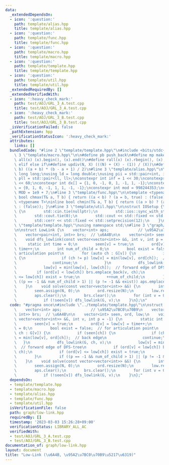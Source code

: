 ```yaml
---
data:
  _extendedDependsOn:
  - icon: ':question:'
    path: template/alias.hpp
    title: template/alias.hpp
  - icon: ':question:'
    path: template/func.hpp
    title: template/func.hpp
  - icon: ':question:'
    path: template/macro.hpp
    title: template/macro.hpp
  - icon: ':question:'
    path: template/template.hpp
    title: template/template.hpp
  - icon: ':question:'
    path: template/util.hpp
    title: template/util.hpp
  _extendedRequiredBy: []
  _extendedVerifiedWith:
  - icon: ':heavy_check_mark:'
    path: test/AOJ/GRL_3_A.test.cpp
    title: test/AOJ/GRL_3_A.test.cpp
  - icon: ':heavy_check_mark:'
    path: test/AOJ/GRL_3_B.test.cpp
    title: test/AOJ/GRL_3_B.test.cpp
  _isVerificationFailed: false
  _pathExtension: hpp
  _verificationStatusIcon: ':heavy_check_mark:'
  attributes:
    links: []
  bundledCode: "#line 2 \"template/template.hpp\"\n#include <bits/stdc++.h>\n#line\
    \ 3 \"template/macro.hpp\"\n\n#define pb push_back\n#define mp make_pair\n#define\
    \ all(x) (x).begin(), (x).end()\n#define rall(x) (x).rbegin(), (x).rend()\n#define\
    \ elif else if\n#define updiv(N, X) (((N) + (X) - (1)) / (X))\n#define sigma(a,\
    \ b) ((a + b) * (b - a + 1) / 2)\n#line 3 \"template/alias.hpp\"\n\nusing ll =\
    \ long long;\nusing ld = long double;\nusing pii = std::pair<int, int>;\nusing\
    \ pll = std::pair<ll, ll>;\nconstexpr int inf = 1 << 30;\nconstexpr ll INF = 1LL\
    \ << 60;\nconstexpr int dx[] = {1, 0, -1, 0, 1, -1, 1, -1};\nconstexpr int dy[]\
    \ = {0, 1, 0, -1, 1, 1, -1, -1};\nconstexpr int mod = 998244353;\nconstexpr int\
    \ MOD = 1e9 + 7;\n#line 3 \"template/func.hpp\"\n\ntemplate <typename T>\ninline\
    \ bool chmax(T& a, T b) { return ((a < b) ? (a = b, true) : (false)); }\ntemplate\
    \ <typename T>\ninline bool chmin(T& a, T b) { return ((a > b) ? (a = b, true)\
    \ : (false)); }\n#line 3 \"template/util.hpp\"\n\nstruct IOSetup {\n    IOSetup()\
    \ {\n        std::cin.tie(nullptr);\n        std::ios::sync_with_stdio(false);\n\
    \        std::cout.tie(0);\n        std::cout << std::fixed << std::setprecision(12);\n\
    \        std::cerr << std::fixed << std::setprecision(12);\n    }\n};\n#line 7\
    \ \"template/template.hpp\"\nusing namespace std;\n#line 3 \"graph/low-link.hpp\"\
    \n\nstruct LowLink {\n    vector<int> aps;             // \u95A2\u7BC0\u70B9\n\
    \    vector<pair<int, int>> brs;  // \u6A4B\n\n    vector<int> seen, ord, low;\n\
    \    void dfs_lowlink(const vector<vector<int>> &G, int v, int p = -1) {\n   \
    \     static int time = 0;\n        seen[v] = true;\n        ord[v] = low[v] =\
    \ time++;\n        int num_of_child = 0;\n        bool exist = false;  // for\
    \ articulation point\n        for (auto ch : G[v]) {\n            if (seen[ch])\
    \ {\n                if (ch != p) low[v] = min(low[v], ord[ch]);  // back edge\n\
    \                continue;\n            }\n            dfs_lowlink(G, ch, v);\n\
    \            low[v] = min(low[v], low[ch]);  // forward edge of DFS-tree\n   \
    \         if (ord[v] < low[ch]) brs.emplace_back(v, ch);\n            if (ord[v]\
    \ <= low[ch]) exist = true;\n            ++num_of_child;\n        }\n        if\
    \ ((p == -1 && num_of_child > 1) || (p != -1 && exist)) aps.emplace_back(v);\n\
    \    }\n    void solve(const vector<vector<int>> &G) {\n        int N = (int)G.size();\n\
    \        seen.assign(N, 0);\n        ord.resize(N);\n        low.resize(N);\n\
    \        aps.clear();\n        brs.clear();\n        for (int v = 0; v < N; ++v)\n\
    \            if (!seen[v]) dfs_lowlink(G, v);\n    }\n};\n"
  code: "#pragma once\n#include \"../template/template.hpp\"\n\nstruct LowLink {\n\
    \    vector<int> aps;             // \u95A2\u7BC0\u70B9\n    vector<pair<int,\
    \ int>> brs;  // \u6A4B\n\n    vector<int> seen, ord, low;\n    void dfs_lowlink(const\
    \ vector<vector<int>> &G, int v, int p = -1) {\n        static int time = 0;\n\
    \        seen[v] = true;\n        ord[v] = low[v] = time++;\n        int num_of_child\
    \ = 0;\n        bool exist = false;  // for articulation point\n        for (auto\
    \ ch : G[v]) {\n            if (seen[ch]) {\n                if (ch != p) low[v]\
    \ = min(low[v], ord[ch]);  // back edge\n                continue;\n         \
    \   }\n            dfs_lowlink(G, ch, v);\n            low[v] = min(low[v], low[ch]);\
    \  // forward edge of DFS-tree\n            if (ord[v] < low[ch]) brs.emplace_back(v,\
    \ ch);\n            if (ord[v] <= low[ch]) exist = true;\n            ++num_of_child;\n\
    \        }\n        if ((p == -1 && num_of_child > 1) || (p != -1 && exist)) aps.emplace_back(v);\n\
    \    }\n    void solve(const vector<vector<int>> &G) {\n        int N = (int)G.size();\n\
    \        seen.assign(N, 0);\n        ord.resize(N);\n        low.resize(N);\n\
    \        aps.clear();\n        brs.clear();\n        for (int v = 0; v < N; ++v)\n\
    \            if (!seen[v]) dfs_lowlink(G, v);\n    }\n};"
  dependsOn:
  - template/template.hpp
  - template/macro.hpp
  - template/alias.hpp
  - template/func.hpp
  - template/util.hpp
  isVerificationFile: false
  path: graph/low-link.hpp
  requiredBy: []
  timestamp: '2023-03-03 15:26:28+09:00'
  verificationStatus: LIBRARY_ALL_AC
  verifiedWith:
  - test/AOJ/GRL_3_A.test.cpp
  - test/AOJ/GRL_3_B.test.cpp
documentation_of: graph/low-link.hpp
layout: document
title: "Low-Link (\u6A4B, \u95A2\u7BC0\u70B9\u5217\u6319)"
---
```

